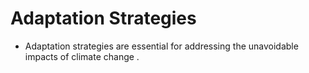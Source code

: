 # Adaptation Strategies 
- Adaptation strategies are essential for addressing the unavoidable impacts of
  climate change .
